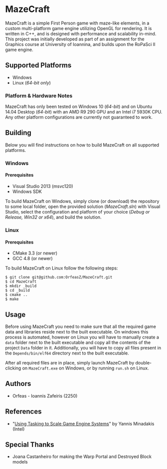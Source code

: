 # MazeCraft
MazeCraft is a simple First Person game with maze-like elements, in a custom multi-platform game engine utilizing OpenGL for rendering. It is written in C++, and is designed with performance and scalability in-mind. This project was initially developed as part of an assignment for the Graphics course at University of Ioannina, and builds upon the RoPaSci II game engine.

## Supported Platforms
- Windows
- Linux (*64-bit only*)

### Platform & Hardware Notes
MazeCraft has only been tested on Windows 10 (*64-bit*) and on Ubuntu 14.04 Desktop (*64-bit*) with an AMD R9 290 GPU and an Intel i7 5930K CPU. Any other platform configurations are currently not guaranteed to work. 

## Building
Below you will find instructions on how to build MazeCraft on all supported platforms.

### Windows
#### Prerequisites
- Visual Studio 2013 (msvc120)
- Windows SDK

To build MazeCraft on Windows, simply clone (or download) the repository to some local folder, open the provided solution (*MazeCraft.sln*) with Visual Studio, select the configuration and platform of your choice (*Debug or Release, Win32 or x64*), and build the solution.

### Linux
#### Prerequisites
- CMake 3.3 (or newer)
- GCC 4.8 (or newer) 

To build MazeCraft on Linux follow the following steps:
```
$ git clone git@github.com:OrfeasZ/MazeCraft.git
$ cd MazeCraft
$ mkdir _build
$ cd _build
$ cmake ..
$ make
```

## Usage
Before using MazeCraft you need to make sure that all the required game data and libraries reside next to the built executable. On windows this process is automated, however on Linux you will have to manually create a `data` folder next to the built executable and copy all the contents of the project `Data` folder in it. Additionally, you will have to copy all files present in the `Depends/bin/elf64` directory next to the built executable.

After all required files are in place, simply launch MazeCraft by double-clicking on `MazeCraft.exe` on Windows, or by running `run.sh` on Linux.

## Authors
- Orfeas - Ioannis Zafeiris (2250)

## References
- "[Using Tasking to Scale Game Engine Systems](https://software.intel.com/en-us/articles/using-tasking-to-scale-game-engine-systems)" by Yannis Minadakis (Intel)

## Special Thanks
- Joana Castanheiro for making the Warp Portal and Destroyed Block models